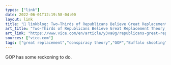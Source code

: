 ```yaml
---
types: ["link"]
date: 2022-06-01T12:19:58-04:00
layout: link
title: "🔗 linkblog: Two-Thirds of Republicans Believe Great Replacement Theory, New Poll Shows'"
art_title: "Two-Thirds of Republicans Believe Great Replacement Theory, New Poll Shows"
art_link: "https://www.vice.com/en/article/y3va8g/republicans-great-replacement-theory-poll"
sources: ["vice.com"]
tags: ["great replacement","conspiracy theory","GOP","Buffalo shooting","far right"]
---
```

GOP has some reckoning to do.
 
